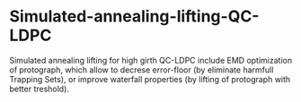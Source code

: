 # Simulated-annealing-lifting-QC-LDPC
Simulated annealing lifting for high girth QC-LDPC include EMD optimization of protograph, which allow to decrese error-floor (by eliminate harmfull Trapping Sets), or improve waterfall properties (by lifting of protograph with better treshold).
